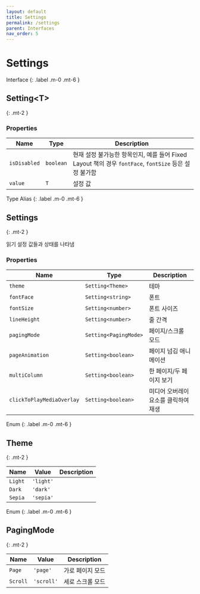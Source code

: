 ```yaml
---
layout: default
title: Settings
permalink: /settings
parent: Interfaces
nav_order: 5
---
```


# Settings

Interface
{: .label .m-0 .mt-6 }

## Setting\<T\>
{: .mt-2 }

### Properties

| Name         | Type      | Description                                                                                           |
| ------------ | --------- | ----------------------------------------------------------------------------------------------------- |
| `isDisabled` | `boolean` | 현재 설정 불가능한 항목인지, 예를 들어 Fixed Layout 책의 경우 `fontFace`, `fontSize` 등은 설정 불가함 |
| `value`      | `T`       | 설정 값                                                                                               |



Type Alias
{: .label .m-0 .mt-6 }

## Settings
{: .mt-2 }

읽기 설정 값들과 상태를 나타냄

### Properties

| Name                      | Type                  | Description |
| ------------------------- | --------------------- | -|
| `theme`                   | `Setting<Theme>`      | 테마 |
| `fontFace`                | `Setting<string>`     | 폰트 |
| `fontSize`                | `Setting<number>`     | 폰트 사이즈 |
| `lineHeight`              | `Setting<number>`     | 줄 간격 |
| `pagingMode`              | `Setting<PagingMode>` | 페이지/스크롤 모드 |
| `pageAnimation`           | `Setting<boolean>`    | 페이지 넘김 애니메이션 |
| `multiColumn`             | `Setting<boolean>`    | 한 페이지/두 페이지 보기 |
| `clickToPlayMediaOverlay` | `Setting<boolean>`    | 미디어 오버레이 요소를 클릭하여 재생 |


Enum
{: .label .m-0 .mt-6 }

## Theme
{: .mt-2 }

| Name    | Value     | Description |
| ------- | --------- | ----------- |
| `Light` | `'light'` |             |
| `Dark`  | `'dark'`  |             |
| `Sepia` | `'sepia'` |             |


Enum
{: .label .m-0 .mt-6 }

## PagingMode
{: .mt-2 }

| Name     | Value      | Description      |
| -------- | ---------- | ---------------- |
| `Page`   | `'page'`   | 가로 페이지 모드   |
| `Scroll` | `'scroll'` | 세로 스크롤 모드 |

